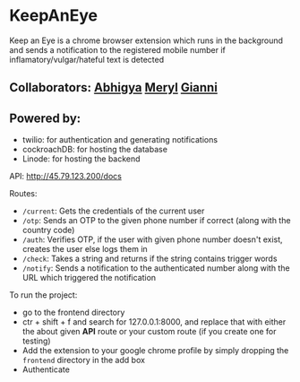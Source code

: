 # KeepAnEye

Keep an Eye is a chrome browser extension which runs in the background and sends a notification to the registered mobile number if inflamatory/vulgar/hateful text is detected

## Collaborators: [Abhigya](https://github.com/AbhigyaShridhar) [Meryl](https://github.com/wetstapler) [Gianni](https://github.com/giannicrivello)

## Powered by:

 - twilio: for authentication and generating notifications
 - cockroachDB: for hosting the database
 - Linode: for hosting the backend

API: http://45.79.123.200/docs

Routes:
 - ```/current```: Gets the credentials of the current user
 - ```/otp```: Sends an OTP to the given phone number if correct (along with the country code)
 - ```/auth```: Verifies OTP, if the user with given phone number doesn't exist, creates the user else logs them in
 - ```/check```: Takes a string and returns if the string contains trigger words
 - ```/notify```: Sends a notification to the authenticated number along with the URL which triggered the notification

To run the project:
 - go to the frontend directory
 - ctr + shift + f and search for 127.0.0.1:8000, and replace that with either the about given **API** route or your custom route (if you create one for testing)
 - Add the extension to your google chrome profile by simply dropping the `frontend` directory in the add box
 - Authenticate
